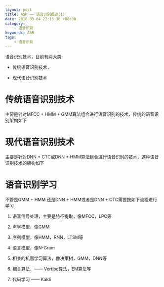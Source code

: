 ```yaml
---
layout: post
title: ASR —— 语音识别概述(1)
date: 2018-03-04 22:16:30 +08:00
category:
    - 语音识别
keywords: ASR
tags:
    - 语音识别
---
```


语音识别技术，目前有两大类:

- 传统语音识别技术，

- 现代语音识别技术


# 传统语音识别技术

主要是针对MFCC + HMM + GMM算法组合进行语音识别的技术，传统的语音识别架构如下


# 现代语音识别技术

主要是针对DNN + CTC或DNN + HMM算法组合进行语音识别的技术，这种语音识别技术的架构如下

# 语音识别学习

不管是GMM + HMM 还是DNN + HMM或者是DNN + CTC需要按如下流程进行学习

1. 语音信号处理，主要是特征提取，像MFCC，LPC等

2. 声学模型，像GMM

3. 序列模型，像HMM，RNN，LTSM等

4. 语言模型，像N-Gram

5. 相关的机器学习算法，像决策树，GMM，DNN等

6. 相关算法，—— Vertibe算法，EM算法等

7. 代码学习 —— Kaldi
